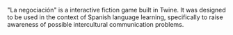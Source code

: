 "La negociación" is a interactive fiction game built in Twine. It was designed to be used in the context of Spanish language learning, specifically to raise awareness of possible intercultural communication problems.
